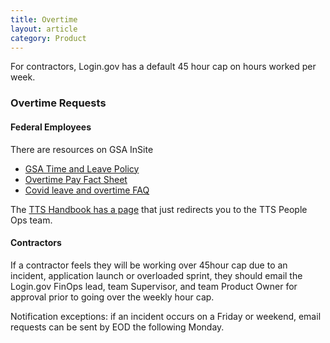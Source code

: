 ```yaml
---
title: Overtime
layout: article
category: Product
---
```


For contractors, Login.gov has a default 45 hour cap on hours worked per week.

### Overtime Requests

#### Federal Employees

There are resources on GSA InSite

- [GSA Time and Leave Policy](https://insite.gsa.gov/directives-library/time-and-leave-administration-policy-60101-hrm?term=)
- [Overtime Pay Fact Sheet](https://insite.gsa.gov/cdnstatic/OVERTIME%20PAY%20-%20FACT%20SHEET%20COVID19%20v2.pdf)
- [Covid leave and overtime FAQ](https://insite.gsa.gov/employee-resources/safety-and-security/covid19/covid19-telework/covid-leave-and-overtime?term=)

The [TTS Handbook has a page](https://handbook.tts.gsa.gov/overtime-and-comp-time/) that just redirects you to the TTS People Ops team.

#### Contractors

If a contractor feels they will be working over 45hour cap due to an incident, application launch or overloaded sprint, they should email the Login.gov FinOps lead, team Supervisor, and team Product Owner for approval prior to going over the weekly hour cap.
 
Notification exceptions: if an incident occurs on a Friday or weekend, email requests can be sent by EOD the following Monday.
